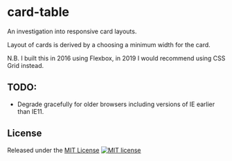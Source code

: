 # card-table
An investigation into responsive card layouts.

Layout of cards is derived by a choosing a minimum width for the card.

N.B. I built this in 2016 using Flexbox, in 2019 I would recommend using CSS Grid instead.

## TODO:
* Degrade gracefully for older browsers including versions of IE earlier than IE11.

## License
Released under the [MIT License](http://www.opensource.org/licenses/MIT)
[![MIT license](http://img.shields.io/badge/license-MIT-brightgreen.svg)](http://opensource.org/licenses/MIT)
